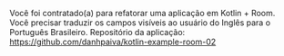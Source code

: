 Você foi contratado(a) para refatorar uma aplicação em Kotlin + Room.
Você precisar traduzir os campos visíveis ao usuário do Inglês para o Português
Brasileiro.
Repositório da aplicação: https://github.com/danhpaiva/kotlin-example-room-02
